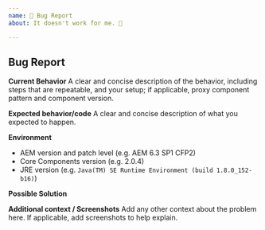 ```yaml
---
name: 🐛 Bug Report
about: It doesn't work for me. 🤔

---
```

<!-- 

Before sending a bug report please check if the latest release (if you're not already using it) fixes your problem. Alternatively, you could
install the latest snapshot version from the master branch.
 -->

## Bug Report

**Current Behavior**
A clear and concise description of the behavior, including steps that are repeatable, and your setup; if applicable, proxy component pattern and component version.

**Expected behavior/code**
A clear and concise description of what you expected to happen.

**Environment**
- AEM version and patch level (e.g. AEM 6.3 SP1 CFP2)
- Core Components version (e.g. 2.0.4)
- JRE version (e.g. `Java(TM) SE Runtime Environment (build 1.8.0_152-b16)`)

**Possible Solution**
<!--- Only if you have suggestions on a fix for the bug -->

**Additional context / Screenshots**
Add any other context about the problem here. If applicable, add screenshots to help explain.